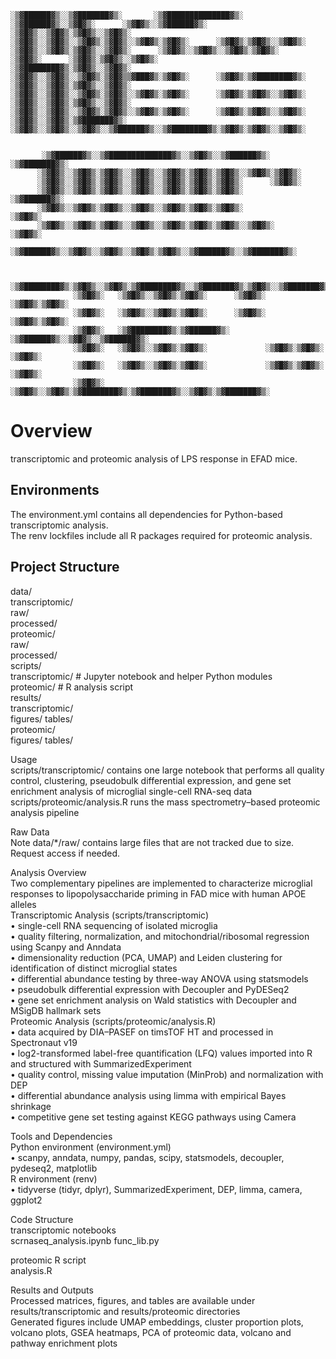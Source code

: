 ```text
░▒▓██████▓▒░░▒▓███████▓▒░       ░▒▓██████████████▓▒░ ░▒▓██████▓▒░░▒▓█▓▒░      ░▒▓█▓▒░░▒▓██████▓▒░       
░▒▓█▓▒░░▒▓█▓▒░▒▓█▓▒░░▒▓█▓▒░      ░▒▓█▓▒░░▒▓█▓▒░░▒▓█▓▒░▒▓█▓▒░░▒▓█▓▒░▒▓█▓▒░      ░▒▓█▓▒░▒▓█▓▒░░▒▓█▓▒░      
░▒▓█▓▒░░▒▓█▓▒░▒▓█▓▒░░▒▓█▓▒░      ░▒▓█▓▒░░▒▓█▓▒░░▒▓█▓▒░▒▓█▓▒░      ░▒▓█▓▒░      ░▒▓█▓▒░▒▓█▓▒░░▒▓█▓▒░      
░▒▓████████▓▒░▒▓█▓▒░░▒▓█▓▒░      ░▒▓█▓▒░░▒▓█▓▒░░▒▓█▓▒░▒▓█▓▒▒▓███▓▒░▒▓█▓▒░      ░▒▓█▓▒░▒▓████████▓▒░      
░▒▓█▓▒░░▒▓█▓▒░▒▓█▓▒░░▒▓█▓▒░      ░▒▓█▓▒░░▒▓█▓▒░░▒▓█▓▒░▒▓█▓▒░░▒▓█▓▒░▒▓█▓▒░      ░▒▓█▓▒░▒▓█▓▒░░▒▓█▓▒░      
░▒▓█▓▒░░▒▓█▓▒░▒▓█▓▒░░▒▓█▓▒░      ░▒▓█▓▒░░▒▓█▓▒░░▒▓█▓▒░▒▓█▓▒░░▒▓█▓▒░▒▓█▓▒░      ░▒▓█▓▒░▒▓█▓▒░░▒▓█▓▒░      
░▒▓█▓▒░░▒▓█▓▒░▒▓███████▓▒░       ░▒▓█▓▒░░▒▓█▓▒░░▒▓█▓▒░░▒▓██████▓▒░░▒▓████████▓▒░▒▓█▓▒░▒▓█▓▒░░▒▓█▓▒░      
                                                                                                         
                                                                                                         
       ░▒▓██████▓▒░░▒▓██████████████▓▒░░▒▓█▓▒░░▒▓██████▓▒░ ░▒▓███████▓▒░                                 
      ░▒▓█▓▒░░▒▓█▓▒░▒▓█▓▒░░▒▓█▓▒░░▒▓█▓▒░▒▓█▓▒░▒▓█▓▒░░▒▓█▓▒░▒▓█▓▒░                                        
      ░▒▓█▓▒░░▒▓█▓▒░▒▓█▓▒░░▒▓█▓▒░░▒▓█▓▒░▒▓█▓▒░▒▓█▓▒░      ░▒▓█▓▒░                                        
      ░▒▓█▓▒░░▒▓█▓▒░▒▓█▓▒░░▒▓█▓▒░░▒▓█▓▒░▒▓█▓▒░▒▓█▓▒░       ░▒▓██████▓▒░                                  
      ░▒▓█▓▒░░▒▓█▓▒░▒▓█▓▒░░▒▓█▓▒░░▒▓█▓▒░▒▓█▓▒░▒▓█▓▒░             ░▒▓█▓▒░                                 
      ░▒▓█▓▒░░▒▓█▓▒░▒▓█▓▒░░▒▓█▓▒░░▒▓█▓▒░▒▓█▓▒░▒▓█▓▒░░▒▓█▓▒░      ░▒▓█▓▒░                                 
       ░▒▓██████▓▒░░▒▓█▓▒░░▒▓█▓▒░░▒▓█▓▒░▒▓█▓▒░░▒▓██████▓▒░░▒▓███████▓▒░                                  
                                                                                                         
                                                                                                         
           ░▒▓████████▓▒░▒▓█▓▒░░▒▓█▓▒░▒▓████████▓▒░░▒▓███████▓▒░▒▓█▓▒░░▒▓███████▓▒░                      
              ░▒▓█▓▒░   ░▒▓█▓▒░░▒▓█▓▒░▒▓█▓▒░      ░▒▓█▓▒░      ░▒▓█▓▒░▒▓█▓▒░                             
              ░▒▓█▓▒░   ░▒▓█▓▒░░▒▓█▓▒░▒▓█▓▒░      ░▒▓█▓▒░      ░▒▓█▓▒░▒▓█▓▒░                             
              ░▒▓█▓▒░   ░▒▓████████▓▒░▒▓██████▓▒░  ░▒▓██████▓▒░░▒▓█▓▒░░▒▓██████▓▒░                       
              ░▒▓█▓▒░   ░▒▓█▓▒░░▒▓█▓▒░▒▓█▓▒░             ░▒▓█▓▒░▒▓█▓▒░      ░▒▓█▓▒░                      
              ░▒▓█▓▒░   ░▒▓█▓▒░░▒▓█▓▒░▒▓█▓▒░             ░▒▓█▓▒░▒▓█▓▒░      ░▒▓█▓▒░                      
              ░▒▓█▓▒░   ░▒▓█▓▒░░▒▓█▓▒░▒▓████████▓▒░▒▓███████▓▒░░▒▓█▓▒░▒▓███████▓▒░                       
```                                                                                         
#  Overview  
  transcriptomic and proteomic analysis of LPS response in EFAD mice.

  ##  Environments  
   The environment.yml contains all dependencies for Python-based transcriptomic analysis.  
   The renv lockfiles include all R packages required for proteomic analysis.  

  ##  Project Structure  
   data/  
     transcriptomic/  
       raw/         
       processed/   
     proteomic/  
       raw/          
       processed/   
   scripts/  
     transcriptomic/ # Jupyter notebook and helper Python modules  
     proteomic/      # R analysis script  
   results/  
     transcriptomic/  
       figures/  tables/  
     proteomic/  
       figures/  tables/  

   Usage  
   scripts/transcriptomic/ contains one large  notebook that performs all  quality control, clustering, pseudobulk differential expression, and gene set enrichment analysis of microglial single-cell RNA-seq data  
   scripts/proteomic/analysis.R runs the mass spectrometry–based proteomic analysis pipeline  

   Raw Data  
   Note  data/*/raw/ contains large files that are not tracked due to size.  Request access if needed.  

   Analysis Overview  
   Two complementary pipelines are implemented to characterize microglial responses to lipopolysaccharide priming in FAD mice with human APOE alleles  
   Transcriptomic Analysis (scripts/transcriptomic)  
     • single-cell RNA sequencing of isolated microglia  
     • quality filtering, normalization, and mitochondrial/ribosomal regression using Scanpy and Anndata  
     • dimensionality reduction (PCA, UMAP) and Leiden clustering for identification of distinct microglial states  
     • differential abundance testing by three-way ANOVA using statsmodels  
     • pseudobulk differential expression with Decoupler and PyDESeq2  
     • gene set enrichment analysis on Wald statistics with Decoupler and MSigDB hallmark sets  
   Proteomic Analysis (scripts/proteomic/analysis.R)  
     • data acquired by DIA–PASEF on timsTOF HT and processed in Spectronaut v19  
     • log2-transformed label-free quantification (LFQ) values imported into R and structured with SummarizedExperiment  
     • quality control, missing value imputation (MinProb) and normalization with DEP  
     • differential abundance analysis using limma with empirical Bayes shrinkage  
     • competitive gene set testing against KEGG pathways using Camera  

   Tools and Dependencies  
   Python environment (environment.yml)  
     • scanpy, anndata, numpy, pandas, scipy, statsmodels, decoupler, pydeseq2, matplotlib  
   R environment (renv)  
     • tidyverse (tidyr, dplyr), SummarizedExperiment, DEP, limma, camera, ggplot2  

   Code Structure  
   transcriptomic notebooks  
     scrnaseq_analysis.ipynb
     func_lib.py  

   proteomic R script  
     analysis.R  

   Results and Outputs  
   Processed matrices, figures, and tables are available under results/transcriptomic and results/proteomic directories  
   Generated figures include UMAP embeddings, cluster proportion plots, volcano plots, GSEA heatmaps, PCA of proteomic data, volcano and pathway enrichment plots
